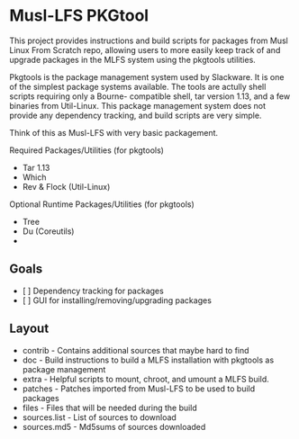 # Musl-LFS PKGtool

This project provides instructions and build scripts for packages from Musl Linux From Scratch repo, allowing users to more easily keep track of and upgrade packages in the MLFS system using the pkgtools utilities.

Pkgtools is the package management system used by Slackware. It is one of the simplest package systems available. The tools are actully shell scripts requiring only a Bourne- compatible shell, tar version 1.13, and a few binaries from Util-Linux. This package management system does not provide any dependency tracking, and build scripts are very simple.

Think of this as Musl-LFS with very basic packagement.

Required Packages/Utilities (for pkgtools)

<ul>
 <li> Tar 1.13</li>
 <li> Which </li>
 <li> Rev & Flock (Util-Linux)</li>
</ul>

Optional Runtime Packages/Utilities (for pkgtools)
<ul>
 <li> Tree </li>
 <li> Du (Coreutils) <li>
</ul>

## Goals
<ul>
 <li> [ ] Dependency tracking for packages
 <li> [ ] GUI for installing/removing/upgrading packages
</ul>

## Layout

<ul>
 <li>contrib - Contains additional sources that maybe hard to find </li>
 <li>doc - Build instructions to build a MLFS installation with pkgtools as package management </li>
 <li>extra - Helpful scripts to mount, chroot, and umount a MLFS build.</li>
 <li>patches - Patches imported from Musl-LFS to be used to build packages </li>
 <li>files - Files that will be needed during the build </li>
 <li>sources.list - List of sources to download </li>
 <li>sources.md5 - Md5sums of sources downloaded </li>
</li>
